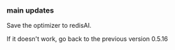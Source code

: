 ### main updates


Save the optimizer to redisAI.

If it doesn't work, go back to the previous version 0.5.16 